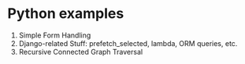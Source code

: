 # Python examples
1) Simple Form Handling
2) Django-related Stuff:  prefetch_selected, lambda, ORM queries, etc.
3) Recursive Connected Graph Traversal
